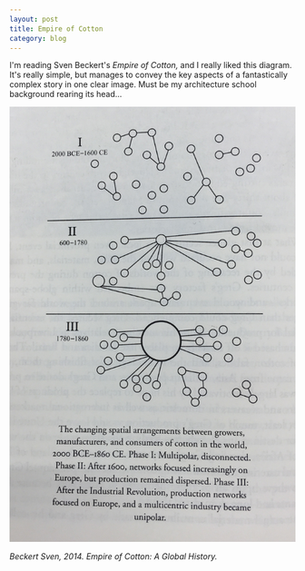 ```yaml
---
layout: post
title: Empire of Cotton
category: blog
---
```


I'm reading Sven Beckert's *Empire of Cotton,* and I really liked this diagram. It's really simple, but manages to convey the key aspects of a fantastically complex story in one clear image. Must be my architecture school background rearing its head...

![Cotton](/img/cotton.jpg)


<cite>Beckert Sven, 2014. *Empire of Cotton: A Global History.*</cite>
